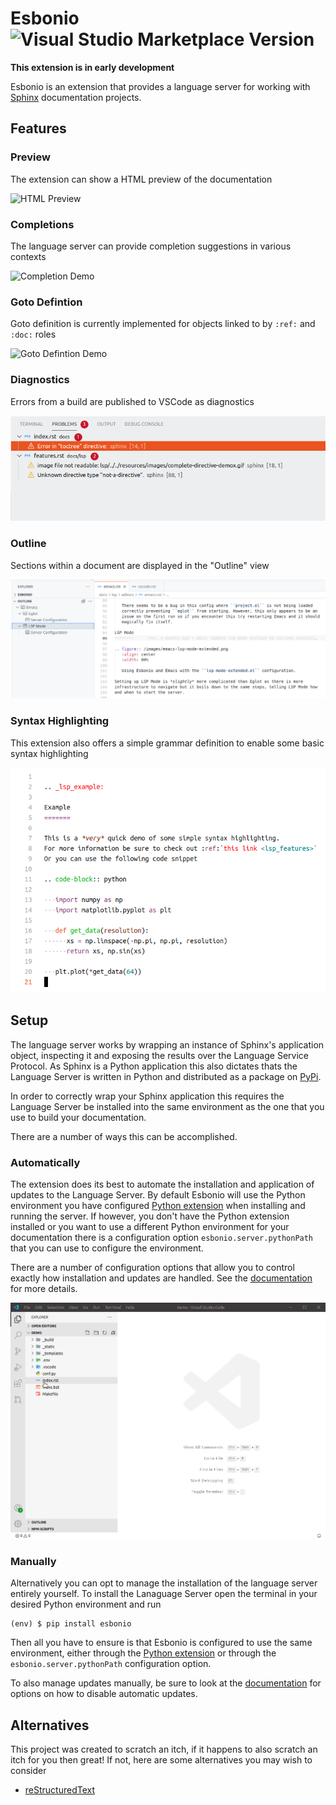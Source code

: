 # Esbonio ![Visual Studio Marketplace Version](https://img.shields.io/visual-studio-marketplace/v/swyddfa.esbonio?style=flat-square)

**This extension is in early development**

Esbonio is an extension that provides a language server for working with
[Sphinx](https://www.sphinx-doc.org/en/master/) documentation projects.

## Features

### Preview

The extension can show a HTML preview of the documentation

![HTML Preview](../resources/images/vscode-preview-demo.gif)

### Completions

The language server can provide completion suggestions in various contexts

![Completion Demo](../resources/images/completion-demo.gif)

### Goto Defintion

Goto definition is currently implemented for objects linked to by
`:ref:` and `:doc:` roles

![Goto Defintion Demo](../resources/images/definition-demo.gif)

### Diagnostics

Errors from a build are published to VSCode as diagnostics

![Diagnostics](../resources/images/diagnostic-sphinx-errors-demo.png)

### Outline

Sections within a document are displayed in the "Outline" view

![Document Outline](../resources/images/document-symbols-demo.png)

### Syntax Highlighting

This extension also offers a simple grammar definition to enable some basic
syntax highlighting

![Syntax Highlighting](../resources/images/syntax-highlighting-demo.png)

## Setup

The language server works by wrapping an instance of Sphinx's application object,
inspecting it and exposing the results over the Language Service Protocol. As Sphinx is
a Python application this also dictates thats the Language Server is written in Python
and distributed as a package on [PyPi](https://pypi.org/project/esbonio/).

In order to correctly wrap your Sphinx application this requires the Language Server be
installed into the same environment as the one that you use to build your
documentation.

There are a number of ways this can be accomplished.

### Automatically

The extension does its best to automate the installation and application of updates to the
Language Server. By default Esbonio will use the Python environment you have configured
[Python extension](https://marketplace.visualstudio.com/items?itemName=ms-python.python)
when installing and running the server. If however, you don't have the Python extension
installed or you want to use a different Python environment for your documentation there
is a configuration option `esbonio.server.pythonPath` that you can use to configure the
environment.

There are a number of configuration options that allow you to control exactly how
installation and updates are handled. See the
[documentation](https://swyddfa.github.io/esbonio/docs/lsp/editors/vscode.html#configuration)
for more details.

![Setup Demo](../resources/images/vscode-setup-demo.gif)

### Manually

Alternatively you can opt to manage the installation of the language server entirely
yourself. To install the Lanaguage Server open the terminal in your desired Python
environment and run

```
(env) $ pip install esbonio
```

Then all you have to ensure is that Esbonio is configured to use the same environment,
either through the
[Python extension](https://marketplace.visualstudio.com/items?itemName=ms-python.python)
or through the `esbonio.server.pythonPath` configuration option.

To also manage updates manually, be sure to look at the
[documentation](https://swyddfa.github.io/esbonio/docs/lsp/editors/vscode.html#configuration)
for options on how to disable automatic updates.

## Alternatives

This project was created to scratch an itch, if it happens to also scratch an itch
for you then great! If not, here are some alternatives you may wish to consider

- [reStructuredText](https://marketplace.visualstudio.com/items?itemName=lextudio.restructuredtext)
